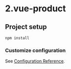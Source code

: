 # 2.vue-product

## Project setup
```
npm install
```

### Customize configuration
See [Configuration Reference](https://cli.vuejs.org/config/).
